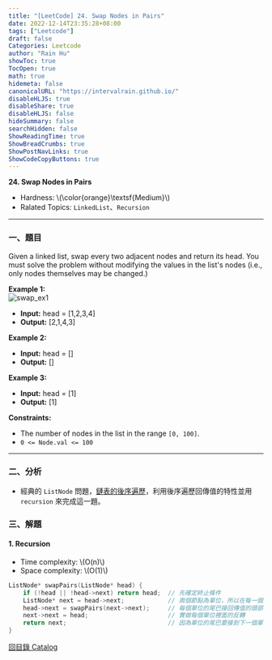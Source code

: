 ```yaml
---
title: "[LeetCode] 24. Swap Nodes in Pairs"
date: 2022-12-14T23:35:28+08:00
tags: ["Leetcode"]
draft: false
Categories: Leetcode
author: "Rain Hu"
showToc: true
TocOpen: true
math: true
hidemeta: false
canonicalURL: "https://intervalrain.github.io/"
disableHLJS: true
disableShare: true
disableHLJS: false
hideSummary: false
searchHidden: false
ShowReadingTime: true
ShowBreadCrumbs: true
ShowPostNavLinks: true
ShowCodeCopyButtons: true
---
```

**24. Swap Nodes in Pairs**
+ Hardness: \\(\color{orange}\textsf{Medium}\\)
+ Ralated Topics: `LinkedList`、`Recursion`
---
### 一、題目
Given a linked list, swap every two adjacent nodes and return its head. You must solve the problem without modifying the values in the list's nodes (i.e., only nodes themselves may be changed.)


**Example 1:**  
![swap_ex1](https://assets.leetcode.com/uploads/2020/10/03/swap_ex1.jpg)
+ **Input:** head = [1,2,3,4]
+ **Output:** [2,1,4,3]

**Example 2:**
+ **Input:** head = []
+ **Output:** []

**Example 3:**
+ **Input:** head = [1]
+ **Output:** [1]

**Constraints:**
+ The number of nodes in the list in the range `[0, 100]`.
+ `0 <= Node.val <= 100`
---

### 二、分析
+ 經典的 `ListNode` 問題，[鏈表的後序遍歷](/posts/cs/algo/linked_list/#3-鏈表的後序遍歷)，利用後序遍歷回傳值的特性並用 `recursion` 來完成這一題。

### 三、解題
#### 1. Recursion
+ Time complexity: \\(O(n)\\)
+ Space complexity: \\(O(1)\\)
```C++
ListNode* swapPairs(ListNode* head) {
    if (!head || !head->next) return head;  // 先確定終止條件
    ListNode* next = head->next;            // 兩個節點為單位，所以在每一個遞迴內控制兩個節點
    head->next = swapPairs(next->next);     // 每個單位的尾巴接回傳值的頭部
    next->next = head;                      // 實做每個單位裡面的反轉
    return next;                            // 因為單位的尾巴要接到下一個單位的頭部，故這裡要回傳單位的頭位
}
```
[回目錄 Catalog](/posts/leetcode)